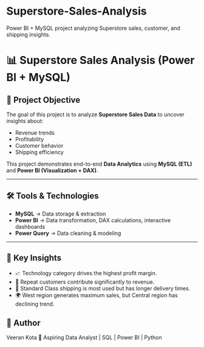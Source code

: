 # Superstore-Sales-Analysis
Power BI + MySQL project analyzing Superstore sales, customer, and shipping insights.


# 📊 Superstore Sales Analysis (Power BI + MySQL)

## 🎯 Project Objective
The goal of this project is to analyze **Superstore Sales Data** to uncover insights about:
- Revenue trends  
- Profitability  
- Customer behavior  
- Shipping efficiency  

This project demonstrates end-to-end **Data Analytics** using **MySQL (ETL)** and **Power BI (Visualization + DAX)**.

---

## 🛠 Tools & Technologies
- **MySQL** → Data storage & extraction  
- **Power BI** → Data transformation, DAX calculations, interactive dashboards  
- **Power Query** → Data cleaning & modeling  

---


## 🔑 Key Insights
- 📈 Technology category drives the highest profit margin.  
- 🛒 Repeat customers contribute significantly to revenue.  
- 🚚 Standard Class shipping is most used but has longer delivery times.  
- 🌍 West region generates maximum sales, but Central region has declining trend.



## 👤 Author
Veeran Kota
💼 Aspiring Data Analyst | SQL | Power BI | Python
